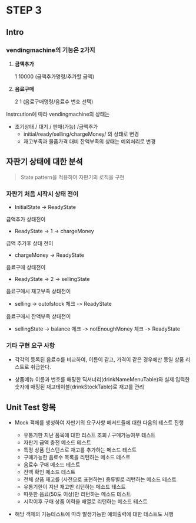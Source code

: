 # STEP 3

## Intro

### vendingmachine의 기능은 2가지

1. **금액추가**

   1 10000	(금액추가명령/추가할 금액)

2. **음료구매** 

   2 1  			(음료구매명령/음료수 번호 선택)

Instrcution에 따라 vendingmachine의 상태는

- 초기상태 / 대기 / 판매(가능) /금액추가
  - initial/ready/selling/chargeMoney/ 의 상태로 변경
  - 재고부족과 물품가격 대비 잔액부족의 상태는 예외처리로 변경



## 자판기 상태에 대한 분석

> State pattern을 적용하여  자판기의 로직을 구현

### 자판기 처음 시작시 상태 전이

- InitialState -> ReadyState

금액추가 상태전이

- ReadyState -> 1 -> chargeMoney

금액 추가후 상태 전이

- chargeMoney -> ReadyState

음료구매 상태전이 

- ReadyState -> 2 -> sellingState

음료구매시 재고부족 상태전이

- selling -> outofstock 체크 -> ReadyState

음료구매시 잔액부족 상태전이

- sellingState -> balance 체크 -> notEnoughMoney 체크 ->  ReadyState



### 기타 구현 요구 사항

- 각각의 등록된 음료수를 비교하여, 이름이 같고, 가격이 같은 경우에만 동일 상품 리스트로 취급한다.

- 상품메뉴 이름과 번호를 매핑한 딕셔너리(drinkNameMenuTable)와 실제 입력한 숫자에 매핑된 재고테이블(drinkStockTable)로 재고를 관리

  



## Unit Test 항목

- Mock 객체를 생성하여 자판기의 요구사항 메서드들에 대한 다음의 테스트 진행
  - 유통기한 지난 품목에 대한 리스트 조회 / 구매가능여부 테스트
  - 자판기 금액 충전 메소드 테스트 
  - 특정 상품 인스턴스로 재고를 추가하는 메소드 테스트
  - 구매가능한 음료수 목록을 리턴하는 메소드 테스트
  - 음료수 구매 메소드 테스트
  - 잔액 확인 메소드 테스트
  - 전체 상품 재고를 (사전으로 표현하는) 종류별로 리턴하는 메소드 테스트
  - 유통기한이 지난 재고만 리턴하는 메소드 테스트
  - 따뜻한 음료(50도 이상)만 리턴하는 메소드 테스트
  - 시작이후 구매 상품 이력을 배열로 리턴하는 메소드 테스트

- 해당 객체의 기능테스트에 따라 발생가능한 예외출력에 대한 테스트도 시행